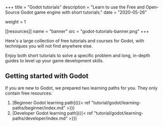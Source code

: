 +++
title = "Godot tutorials"
description = "Learn to use the Free and Open-Source Godot game engine with short tutorials."
date = "2020-05-26"

weight = 1

[[resources]]
name = "banner"
src = "godot-tutorials-banner.png"
+++

Here's a large collection of free tutorials and courses for Godot, with techniques you will not find anywhere else.

Enjoy both short tutorials to solve a specific problem and long, in-depth guides to level up your game development skills.

## Getting started with Godot

If you are new to Godot, we prepared two learning paths for you. They only contain free resources:

1. [Beginner Godot learning path]({{< ref "tutorial/godot/learning-paths/beginner/index.md" >}})
1. [Developer Godot learning path]({{< ref "tutorial/godot/learning-paths/developer/index.md" >}})
